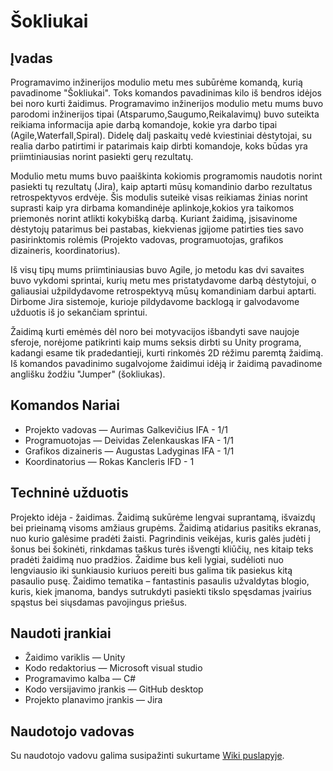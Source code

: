# Šokliukai
## Įvadas
Programavimo inžinerijos modulio metu mes subūrėme komandą, kurią pavadinome "Šokliukai". Toks komandos pavadinimas kilo iš bendros idėjos bei noro kurti žaidimus. Programavimo inžinerijos modulio metu mums buvo parodomi inžinerijos tipai (Atsparumo,Saugumo,Reikalavimų) buvo suteikta reikiama informacija apie darbą komandoje, kokie yra darbo tipai (Agile,Waterfall,Spiral). Didelę dalį paskaitų vedė kviestiniai dėstytojai, su realia darbo patirtimi ir patarimais kaip dirbti komandoje, koks būdas yra priimtiniausias norint pasiekti gerų rezultatų.

Modulio metu mums buvo paaiškinta kokiomis programomis naudotis norint pasiekti tų rezultatų (Jira), kaip aptarti mūsų komandinio darbo rezultatus retrospektyvos erdvėje. Šis modulis suteikė visas reikiamas žinias norint suprasti kaip yra dirbama komandinėje aplinkoje,kokios yra taikomos priemonės norint atlikti kokybišką darbą. Kuriant žaidimą, įsisavinome dėstytojų patarimus bei pastabas, kiekvienas įgijome patirties ties savo pasirinktomis rolėmis (Projekto vadovas, programuotojas, grafikos dizaineris, koordinatorius).

Iš visų tipų mums priimtiniausias buvo Agile, jo metodu kas dvi savaites buvo vykdomi sprintai, kurių metu mes pristatydavome darbą dėstytojui, o galiausiai užpildydavome retrospektyvą mūsų komandiniam darbui aptarti. Dirbome Jira sistemoje, kurioje pildydavome backlogą ir galvodavome užduotis iš jo sekančiam sprintui.

Žaidimą kurti emėmės dėl noro bei motyvacijos išbandyti save naujoje sferoje, norėjome patikrinti kaip mums seksis dirbti su Unity programa, kadangi esame tik pradedantieji, kurti rinkomės 2D rėžimu paremtą žaidimą. Iš komandos pavadinimo sugalvojome žaidimui idėją ir žaidimą pavadinome anglišku žodžiu "Jumper" (šokliukas).

## Komandos Nariai
* Projekto vadovas — Aurimas Galkevičius IFA - 1/1
* Programuotojas — Deividas Zelenkauskas IFA - 1/1
* Grafikos dizaineris — Augustas Ladyginas IFA - 1/1
* Koordinatorius — Rokas Kancleris IFD - 1

## Techninė užduotis
Projekto idėja - žaidimas. Žaidimą sukūrėme lengvai suprantamą, išvaizdų bei prieinamą visoms amžiaus grupėms. Žaidimą atidarius pasitiks ekranas, nuo kurio galėsime pradėti žaisti. Pagrindinis veikėjas, kuris galės judėti į šonus bei šokinėti, rinkdamas taškus turės išvengti kliūčių, nes kitaip teks pradėti žaidimą nuo pradžios. Žaidime bus keli lygiai, sudėlioti nuo lengviausio iki sunkiausio kuriuos pereiti bus galima tik pasiekus kitą pasaulio pusę. Žaidimo tematika – fantastinis pasaulis užvaldytas blogio, kuris, kiek įmanoma, bandys sutrukdyti pasiekti tikslo spęsdamas įvairius spąstus bei siųsdamas pavojingus priešus.

## Naudoti įrankiai
* Žaidimo variklis — Unity
* Kodo redaktorius — Microsoft visual studio
* Programavimo kalba — C#
* Kodo versijavimo įrankis — GitHub desktop
* Projekto planavimo įrankis — Jira

## Naudotojo vadovas
Su naudotojo vadovu galima susipažinti sukurtame [Wiki puslapyje](https://github.com/aurimassG/Sokliukai/wiki).
